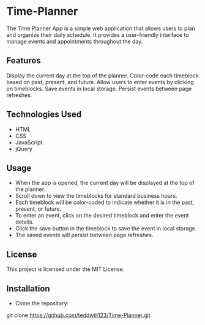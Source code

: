 # Time-Planner

The Time Planner App is a simple web application that allows users to plan and organize their daily schedule. It provides a user-friendly interface to manage events and appointments throughout the day.

## Features

Display the current day at the top of the planner.
Color-code each timeblock based on past, present, and future.
Allow users to enter events by clicking on timeblocks.
Save events in local storage.
Persist events between page refreshes.

## Technologies Used

- HTML
- CSS
- JavaScript
- jQuery

## Usage

- When the app is opened, the current day will be displayed at the top of the planner.
- Scroll down to view the timeblocks for standard business hours.
- Each timeblock will be color-coded to indicate whether it is in the past, present, or future.
- To enter an event, click on the desired timeblock and enter the event details.
- Click the save button in the timeblock to save the event in local storage.
- The saved events will persist between page refreshes.

## License

This project is licensed under the MIT License.

## Installation

- Clone the repository:

git clone https://github.com/teddwill123/Time-Planner.git
